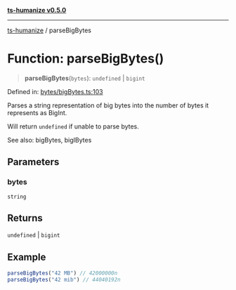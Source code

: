 [**ts-humanize v0.5.0**](../README.md)

***

[ts-humanize](../README.md) / parseBigBytes

# Function: parseBigBytes()

> **parseBigBytes**(`bytes`): `undefined` \| `bigint`

Defined in: [bytes/bigBytes.ts:103](https://github.com/Shiv-SB/ts-humanize/blob/b20c339cae69f529f20e775917f6cd1ea59de3d9/src/bytes/bigBytes.ts#L103)

Parses a string representation of big bytes into the number of bytes it represents as BigInt.

Will return `undefined` if unable to parse bytes.

See also: bigBytes, bigIBytes

## Parameters

### bytes

`string`

## Returns

`undefined` \| `bigint`

## Example

```ts
parseBigBytes("42 MB") // 42000000n
parseBigBytes("42 mib") // 44040192n
```

